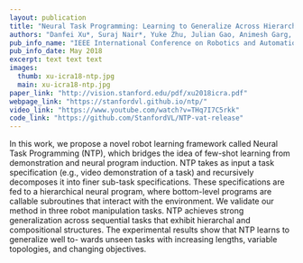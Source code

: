 ```yaml
---
layout: publication
title: "Neural Task Programming: Learning to Generalize Across Hierarchical Tasks"
authors: "Danfei Xu*, Suraj Nair*, Yuke Zhu, Julian Gao, Animesh Garg, Li Fei-Fei, Silvio Savarese"
pub_info_name: "IEEE International Conference on Robotics and Automation (ICRA)"
pub_info_date: May 2018
excerpt: text text text
images:
  thumb: xu-icra18-ntp.jpg
  main: xu-icra18-ntp.jpg
paper_link: "http://vision.stanford.edu/pdf/xu2018icra.pdf"
webpage_link: "https://stanfordvl.github.io/ntp/"
video_link: "https://www.youtube.com/watch?v=THq7I7C5rkk"
code_link: "https://github.com/StanfordVL/NTP-vat-release"
---
```

In this work, we propose a novel robot learning framework called Neural Task Programming (NTP), which bridges the idea of few-shot learning from demonstration and neural program induction. NTP takes as input a task specification (e.g., video demonstration of a task) and recursively decomposes it into finer sub-task specifications. These specifications are fed to a hierarchical neural program, where bottom-level programs are callable subroutines that interact with the environment. We validate our method in three robot manipulation tasks. NTP achieves strong generalization across sequential tasks that exhibit hierarchal and compositional structures. The experimental results show that NTP learns to generalize well to- wards unseen tasks with increasing lengths, variable topologies, and changing objectives. 
